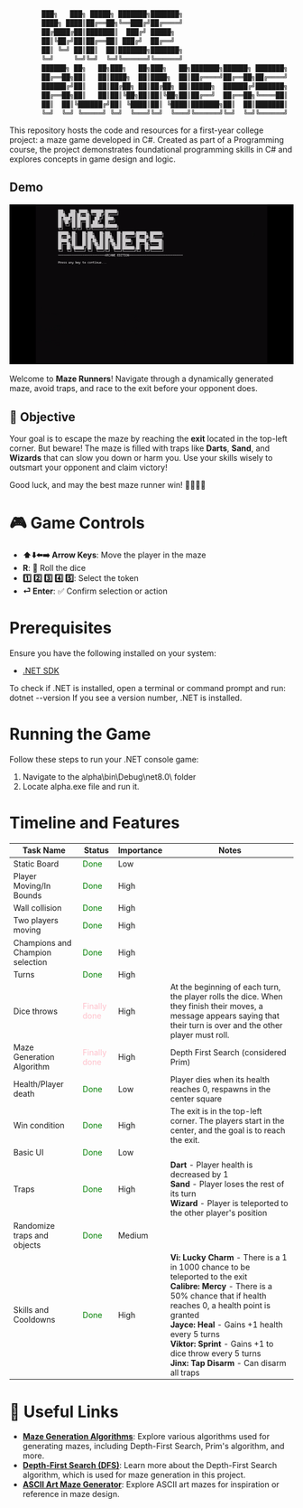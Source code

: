 
            ███╗   ███╗ █████╗ ███████╗███████╗                          
            ████╗ ████║██╔══██╗╚══███╔╝██╔════╝                          
            ██╔████╔██║███████║  ███╔╝ █████╗                            
            ██║╚██╔╝██║██╔══██║ ███╔╝  ██╔══╝                            
            ██║ ╚═╝ ██║██║  ██║███████╗███████╗                          
            ╚═╝     ╚═╝╚═╝  ╚═╝╚══════╝╚══════╝                          
            ██████╗ ██╗   ██╗███╗   ██╗███╗   ██╗███████╗██████╗ ███████╗
            ██╔══██╗██║   ██║████╗  ██║████╗  ██║██╔════╝██╔══██╗██╔════╝
            ██████╔╝██║   ██║██╔██╗ ██║██╔██╗ ██║█████╗  ██████╔╝███████╗
            ██╔══██╗██║   ██║██║╚██╗██║██║╚██╗██║██╔══╝  ██╔══██╗╚════██║
            ██║  ██║╚██████╔╝██║ ╚████║██║ ╚████║███████╗██║  ██║███████║
            ╚═╝  ╚═╝ ╚═════╝ ╚═╝  ╚═══╝╚═╝  ╚═══╝╚══════╝╚═╝  ╚═╝╚══════╝
This repository hosts the code and resources for a first-year college project: a maze game developed in C#. Created as part of a Programming course, the project demonstrates foundational programming skills in C# and explores concepts in game design and logic.

## Demo

![Demo of the Game](./alpha/DEMOX.gif)

Welcome to **Maze Runners**! Navigate through a dynamically generated maze, avoid traps, and race to the exit before your opponent does.

## 🎯 Objective
Your goal is to escape the maze by reaching the **exit** located in the top-left corner. But beware! The maze is filled with traps like **Darts**, **Sand**, and **Wizards** that can slow you down or harm you. Use your skills wisely to outsmart your opponent and claim victory!

Good luck, and may the best maze runner win! 🏃‍♂️🏃‍♀️



# 🎮 Game Controls

- **⬆️⬇️⬅️➡️ Arrow Keys**: Move the player in the maze  
- **R**: 🎲 Roll the dice  
- **1️⃣ 2️⃣ 3️⃣ 4️⃣ 5️⃣**: Select the token  
- **⏎ Enter**: ✅ Confirm selection or action  
# Prerequisites
Ensure you have the following installed on your system:
  
- [.NET SDK](https://dotnet.microsoft.com/en-us/download/dotnet)

To check if .NET is installed, open a terminal or command prompt and run:
dotnet --version
If you see a version number, .NET is installed.

# Running the Game
Follow these steps to run your .NET console game:

1. Navigate to the alpha\bin\Debug\net8.0\ folder 
2. Locate alpha.exe file and run it.


# Timeline and Features

| Task Name                     | Status          | Importance | Notes                                                                 |
|-------------------------------|-----------------|------------|-----------------------------------------------------------------------|
| Static Board                  | <span style="color:green">Done</span> | Low        |                                                                       |
| Player Moving/In Bounds       | <span style="color:green">Done</span> | High       |                                                                       |
| Wall collision                | <span style="color:green">Done</span> | High       |                                                                       |
| Two players moving            | <span style="color:green">Done</span> | High       |                                                                       |
| Champions and Champion selection | <span style="color:green">Done</span> | High     |                                                                       |
| Turns                         | <span style="color:green">Done</span> | High     |                                                                       |
| Dice throws                   | <span style="color:pink">Finally done</span> | High     | At the beginning of each turn, the player rolls the dice. When they finish their moves, a message appears saying that their turn is over and the other player must roll. |
| Maze Generation Algorithm     | <span style="color:pink">Finally done</span> | High       | Depth First Search (considered Prim)                                  |
| Health/Player death           | <span style="color:green">Done</span> | Low        | Player dies when its health reaches 0, respawns in the center square  |
| Win condition                 | <span style="color:green">Done</span> | High       | The exit is in the top-left corner. The players start in the center, and the goal is to reach the exit. |
| Basic UI                      | <span style="color:green">Done</span> | Low        |                                                                       |
| Traps             | <span style="color:green">Done</span> | High     | **Dart** - Player health is decreased by 1<br>**Sand** - Player loses the rest of its turn<br>**Wizard** - Player is teleported to the other player's position |
| Randomize traps and objects   | <span style="color:green">Done</span> | Medium     |                                                                       |
| Skills and Cooldowns          | <span style="color:green">Done</span> | High       | **Vi: Lucky Charm** - There is a 1 in 1000 chance to be teleported to the exit<br>**Calibre: Mercy** - There is a 50% chance that if health reaches 0, a health point is granted<br>**Jayce: Heal** - Gains +1 health every 5 turns<br>**Viktor: Sprint** - Gains +1 to dice throw every 5 turns<br>**Jinx: Tap Disarm** - Can disarm all traps |


# 🔗 Useful Links

- **[Maze Generation Algorithms](https://en.wikipedia.org/wiki/Maze_generation_algorithm)**: Explore various algorithms used for generating mazes, including Depth-First Search, Prim's algorithm, and more.  
- **[Depth-First Search (DFS)](https://en.wikipedia.org/wiki/Depth-first_search)**: Learn more about the Depth-First Search algorithm, which is used for maze generation in this project.  
- **[ASCII Art Maze Generator](https://www.asciiart.eu/ascii-maze-generator)**: Explore ASCII art mazes for inspiration or reference in maze design.  
